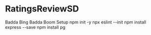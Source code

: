 # RatingsReviewSD
Badda Bing Badda Boom
Setup
npm init -y
npx eslint --init
npm install express --save
npm install pg